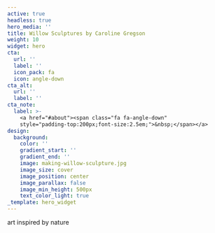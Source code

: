 ```yaml
---
active: true
headless: true
hero_media: ''
title: Willow Sculptures by Caroline Gregson
weight: 10
widget: hero
cta:
  url: ''
  label: ''
  icon_pack: fa
  icon: angle-down
cta_alt:
  url: ''
  label: ''
cta_note:
  label: >-
    <a href="#about"><span class="fa fa-angle-down"
    style="padding-top:200px;font-size:2.5em;">&nbsp;</span></a>
design:
  background:
    color: ''
    gradient_start: ''
    gradient_end: ''
    image: making-willow-sculpture.jpg
    image_size: cover
    image_position: center
    image_parallax: false
    image_min_height: 500px
    text_color_light: true
_template: hero_widget
---
```


<p class="lead">art inspired by nature</p>

